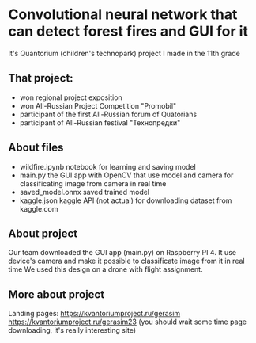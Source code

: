 # Convolutional neural network that can detect forest fires and GUI for it
It's Quantorium (children's technopark) project I made in the 11th grade

## That project:
- won regional project exposition
- won All-Russian Project Competition "Promobil"
- participant of the first All-Russian forum of Quatorians
- participant of All-Russian festival "Технопредки"

## About files
- wildfire.ipynb      notebook for learning and saving model
- main.py             the GUI app with OpenCV that use model and camera for classificating image from camera in real time
- saved_model.onnx    saved trained model
- kaggle.json         kaggle API (not actual) for downloading dataset from kaggle.com

## About project
Our team downloaded the GUI app (main.py) on Raspberry PI 4. 
It use device's camera and make it possible to classificate image from it in real time
We used this design on a drone with flight assignment.

## More about project
Landing pages:
https://kvantoriumproject.ru/gerasim
https://kvantoriumproject.ru/gerasim23 
(you should wait some time page downloading, it's really interesting site)
